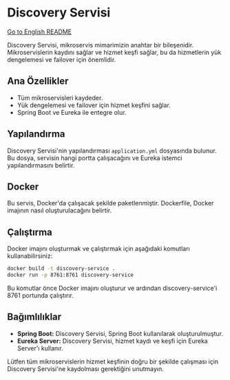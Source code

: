 # Discovery Servisi

[Go to English README](README.md)

Discovery Servisi, mikroservis mimarimizin anahtar bir bileşenidir. Mikroservislerin kaydını sağlar ve hizmet keşfi sağlar, bu da hizmetlerin yük dengelemesi ve failover için önemlidir.


## Ana Özellikler

- Tüm mikroservisleri kaydeder.
- Yük dengelemesi ve failover için hizmet keşfini sağlar.
- Spring Boot ve Eureka ile entegre olur.

## Yapılandırma

Discovery Servisi'nin yapılandırması `application.yml` dosyasında bulunur. Bu dosya, servisin hangi portta çalışacağını ve Eureka istemci yapılandırmasını belirtir.



## Docker

Bu servis, Docker'da çalışacak şekilde paketlenmiştir. Dockerfile, Docker imajının nasıl oluşturulacağını belirtir.

## Çalıştırma

Docker imajını oluşturmak ve çalıştırmak için aşağıdaki komutları kullanabilirsiniz:

```bash
docker build -t discovery-service .
docker run -p 8761:8761 discovery-service
```

Bu komutlar önce Docker imajını oluşturur ve ardından discovery-service'i 8761 portunda çalıştırır.

## Bağımlılıklar

- **Spring Boot:** Discovery Servisi, Spring Boot kullanılarak oluşturulmuştur.
- **Eureka Server:** Discovery Servisi, hizmet kaydı ve keşfi için Eureka Server'ı kullanır.

Lütfen tüm mikroservislerin hizmet keşfinin doğru bir şekilde çalışması için Discovery Servisi'ne kaydolması gerektiğini unutmayın.